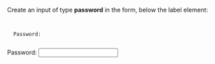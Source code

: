 Create an input of type **password** in the form, below the label element:

<codeblock language="html" type="exercise" testMode="fixedInput">
<code>
<form>
  <label>Password: </label>
</form>
</code>

<solution>
<form>
  <label>Password: </label>
  <input type="password">
</form>
</solution>
</codeblock>